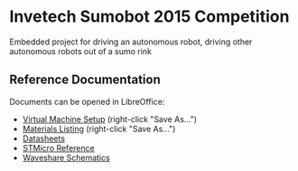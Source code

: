 # Invetech Sumobot 2015 Competition
Embedded project for driving an autonomous robot, driving other autonomous robots out of a sumo rink

## Reference Documentation

Documents can be opened in LibreOffice:

+ [Virtual Machine Setup](../../raw/master/Documentation/VMSetup.fodt) (right-click "Save As...")
+ [Materials Listing](../../raw/master/Documentation/Materials.fods) (right-click "Save As...")
+ [Datasheets](Documentation/Datasheets)
+ [STMicro Reference](Documentation/STMicro)
+ [Waveshare Schematics](Documentation/Waveshare)

